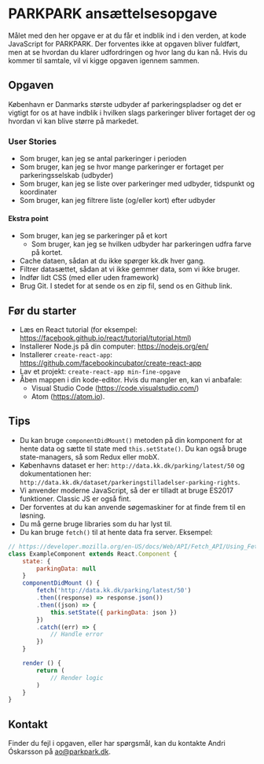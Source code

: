 # PARKPARK ansættelsesopgave
Målet med den her opgave er at du får et indblik ind i den verden, at kode JavaScript for PARKPARK. Der forventes ikke at opgaven bliver fuldført, men at se hvordan du klarer udfordringen og hvor lang du kan nå. Hvis du kommer til samtale, vil vi kigge opgaven igennem sammen.

## Opgaven
København er Danmarks største udbyder af parkeringspladser og det er vigtigt for os at have indblik i hvilken slags parkeringer bliver fortaget der og hvordan vi kan blive større på markedet.

### User Stories

- Som bruger, kan jeg se antal parkeringer i perioden
- Som bruger, kan jeg se hvor mange parkeringer er fortaget per parkeringsselskab (udbyder)
- Som bruger, kan jeg se liste over parkeringer med udbyder, tidspunkt og koordinater
- Som bruger, kan jeg filtrere liste (og/eller kort) efter udbyder

#### Ekstra point
- Som bruger, kan jeg se parkeringer på et kort
    - Som bruger, kan jeg se hvilken udbyder har parkeringen udfra farve på kortet.
- Cache dataen, sådan at du ikke spørger kk.dk hver gang.
- Filtrer datasættet, sådan at vi ikke gemmer data, som vi ikke bruger.
- Indfør lidt CSS (med eller uden framework)
- Brug Git. I stedet for at sende os en zip fil, send os en Github link.

## Før du starter

- Læs en React tutorial (for eksempel: https://facebook.github.io/react/tutorial/tutorial.html)
- Installerer Node.js på din computer: https://nodejs.org/en/
- Installerer `create-react-app`: https://github.com/facebookincubator/create-react-app
- Lav et projekt: `create-react-app min-fine-opgave`
- Åben mappen i din kode-editor. Hvis du mangler en, kan vi anbafale:
    - Visual Studio Code (https://code.visualstudio.com/)
    - Atom (https://atom.io).

## Tips

- Du kan bruge `componentDidMount()` metoden på din komponent for at hente data og sætte til state med `this.setState()`. Du kan også bruge state-managers, så som Redux eller mobX.
- Københavns dataset er her: `http://data.kk.dk/parking/latest/50` og dokumentationen her: `http://data.kk.dk/dataset/parkeringstilladelser-parking-rights`.
- Vi anvender moderne JavaScript, så der er tilladt at bruge ES2017 funktioner. Classic JS er også fint.
- Der forventes at du kan anvende søgemaskiner for at finde frem til en løsning.
- Du må gerne bruge libraries som du har lyst til.
- Du kan bruge `fetch()` til at hente data fra server. Eksempel:
```javascript
// https://developer.mozilla.org/en-US/docs/Web/API/Fetch_API/Using_Fetch
class ExampleComponent extends React.Component {
    state: {
        parkingData: null
    }
    componentDidMount () {
        fetch('http://data.kk.dk/parking/latest/50')
        .then((response) => response.json())
        .then((json) => {
            this.setState({ parkingData: json })
        })
        .catch((err) => {
            // Handle error
        })
    }

    render () {
        return (
            // Render logic
        )
    }
}
```

## Kontakt

Finder du fejl i opgaven, eller har spørgsmål, kan du kontakte Andri Óskarsson på <ao@parkpark.dk>.
